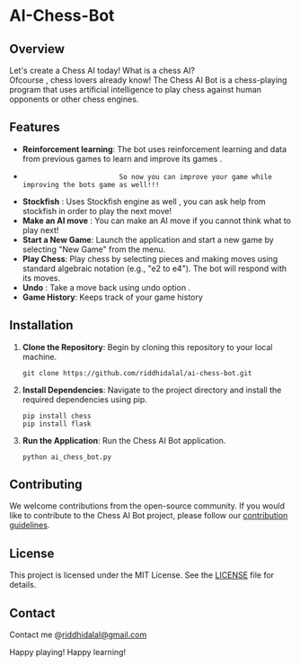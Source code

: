 # AI-Chess-Bot

## Overview
Let's create a Chess AI today! What is a chess AI? <br>
Ofcourse , chess lovers already know!
The Chess AI Bot is a chess-playing program that uses artificial intelligence to play chess against human opponents or other chess engines.

## Features

- **Reinforcement learning**: The bot uses reinforcement learning and data from previous games to learn and improve its games .
-                             So now you can improve your game while improving the bots game as well!!!
- **Stockfish** : Uses Stockfish engine as well , you can ask help from stockfish in order to play the next move!
- **Make an AI move** : You can make an AI move if you cannot think what to play next!
- **Start a New Game**: Launch the application and start a new game by selecting "New Game" from the menu.
- **Play Chess**: Play chess by selecting pieces and making moves using standard algebraic notation (e.g., "e2 to e4"). The bot will respond with its moves.
- **Undo** : Take a move back using undo option . 
- **Game History**: Keeps track of your game history 

## Installation

1. **Clone the Repository**: Begin by cloning this repository to your local machine.

   ```
   git clone https://github.com/riddhidalal/ai-chess-bot.git
   ```

2. **Install Dependencies**: Navigate to the project directory and install the required dependencies using pip.

   ```
   pip install chess
   pip install flask
   ```

3. **Run the Application**: Run the Chess AI Bot application.

   ```
   python ai_chess_bot.py
   ```

## Contributing

We welcome contributions from the open-source community. If you would like to contribute to the Chess AI Bot project, please follow our [contribution guidelines](CONTRIBUTING.md).

## License

This project is licensed under the MIT License. See the [LICENSE](LICENSE) file for details.

## Contact

Contact me @riddhidalal@gmail.com

Happy playing! Happy learning!
